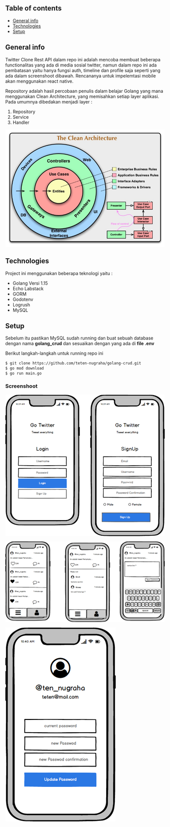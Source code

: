 ## Table of contents

* [General info](#general-info)
* [Technologies](#technologies)
* [Setup](#setup)

## General info

Twitter Clone Rest API dalam repo ini adalah mencoba membuat beberapa functionalitas yang ada di media sosial twitter, namun dalam repo ini ada pembatasan yaitu hanya fungsi auth, timeline dan profile saja seperti yang ada dalam screenshoot dibawah. Rencananya untuk impelemtasi mobile akan menggunakan react native.

Repository adalah hasil percobaan penulis dalam belajar Golang yang mana menggunakan Clean Architecture, yang memisahkan setiap layer aplikasi. Pada umumnya dibedakan menjadi layer :

1. Repository
2. Service
3. Handler

![clean](images/clean.jpg "clean")

## Technologies

Project ini menggunakan beberapa teknologi yaitu :

* Golang Versi 1.15
* Echo Labstack 
* GORM
* Godotenv
* Logrush
* MySQL

## Setup

Sebelum itu pastikan MySQL sudah running dan buat sebuah database dengan nama **golang_crud** dan sesuaikan dengan yang ada di **file .env**

Berikut langkah-langkah untuk running repo ini

```
$ git clone https://github.com/teten-nugraha/golang-crud.git
$ go mod download
$ go run main.go
```



### Screenshoot

![auth](images/auth.png "auth")



![timeline](images/timeline.png "timeline")



![profile](images/profile.png "profile")